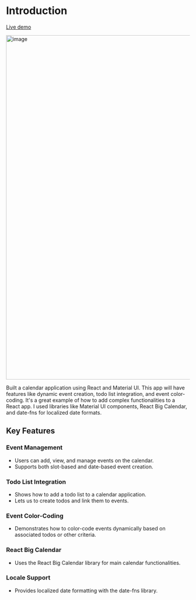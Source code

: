 # Introduction

[Live demo](https://react-calendar-mu.vercel.app/)

<img width="942" alt="image" src="https://github.com/user-attachments/assets/87b4a730-9d72-4883-b62d-c178a9776653">


Built a calendar application using React and Material UI. This app will have features like dynamic event creation, todo list integration, and event color-coding. It's a great example of how to add complex functionalities to a React app. I used libraries like Material UI components, React Big Calendar, and date-fns for localized date formats.

## Key Features

### Event Management

- Users can add, view, and manage events on the calendar.
- Supports both slot-based and date-based event creation.

### Todo List Integration

- Shows how to add a todo list to a calendar application.
- Lets us to create todos and link them to events.

### Event Color-Coding

- Demonstrates how to color-code events dynamically based on associated todos or other criteria.

### React Big Calendar

- Uses the React Big Calendar library for main calendar functionalities.

### Locale Support

- Provides localized date formatting with the date-fns library.
